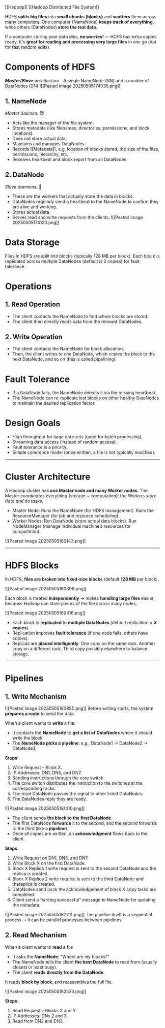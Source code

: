[[Hadoop]]
[[Hadoop Distributed File System]]

HDFS **splits big files** into **small chunks (blocks)** and **scatters** them across many computers. One computer (NameNode) **keeps track of everything**, while others (DataNodes) **store the real data**. 

If a computer storing your data dies, **no worries!** — HDFS has extra copies ready. It's **great for reading and processing very large files** in one go (not for fast random edits).

# Components of HDFS
***Master/Slave** architecture* - A single NameNode (NN) and a number of DataNodes (DN)
![[Pasted image 20250505174039.png]]
## 1. NameNode
*Master daemon.* 😈 
- Acts like the manager of the file system.
- Stores metadata (like filenames, directories, permissions, and block locations).
- Does not store actual data.
- Maintains and manages DataNodes. 
- Records [[Metadata]], e.g. location of blocks stored, the size of the files, permissions, hierarchy, etc. 
- Receives heartbeat and block report from all DataNodes
## 2. DataNode
*Slave daemons.* 🥲
- These are the workers that actually store the data in blocks.
- DataNodes regularly send a heartbeat to the NameNode to confirm they are alive and working.
- Stores actual data.
- Serves read and write requests from the clients.
![[Pasted image 20250505174120.png]]
# Data Storage
Files in HDFS are split into blocks (typically 128 MB per block). Each block is replicated across multiple DataNodes (default is 3 copies) for fault tolerance.

# Operations
## 1. Read Operation
- The client contacts the NameNode to find where blocks are stored.
- The client then directly reads data from the relevant DataNodes.

## 2. Write Operation
- The client contacts the NameNode for block allocation.
- Then, the client writes to one DataNode, which copies the block to the next DataNode, and so on (this is called pipelining).

# Fault Tolerance
- If a DataNode fails, the NameNode detects it via the missing heartbeat.
- The NameNode can re-replicate lost blocks on other healthy DataNodes to maintain the desired replication factor.

# Design Goals
- High throughput for large data sets (good for batch processing).
- Streaming data access (instead of random access).
- Fault tolerance is a priority.
- Simple coherence model (once written, a file is not typically modified).

---
# Cluster Architecture
A Hadoop cluster has **one Master node and many Worker nodes.** The Master _coordinates_ everything (storage + computation); the Workers _store data and do tasks_.

- Master Node:
	Runs the NameNode (for HDFS management).
	Runs the ResourceManager (for job and resource scheduling).
- Worker Nodes:
	Run DataNode (store actual data blocks).
	Run NodeManager (manage individual machine’s resources for computation).

![[Pasted image 20250505180143.png]]

---
# HDFS Blocks
In HDFS, **files are broken into fixed-size blocks** (default **128 MB** per block).

![[Pasted image 20250505180308.png]]

Each block is treated **independently** $\rightarrow$ makes **handling large files** easier, because Hadoop can store pieces of the file across many nodes.

![[Pasted image 20250505180416.png]]
- Each block is **replicated** to **multiple DataNodes** (default replication = **3 copies**).
- Replication improves **fault tolerance** (if one node fails, others have copies).
- Replicas are **placed intelligently**:
	One copy on the same rack.
	Another copy on a different rack.
	Third copy possibly elsewhere to balance storage.

---
# Pipelines

## 1. Write Mechanism
![[Pasted image 20250505180850.png]]
Before writing starts, the system **prepares a route** to send the data.

When a client wants to **write** a file:
- It contacts the **NameNode** to **get a list of DataNodes** where it should write the block.
- The **NameNode picks a pipeline**: e.g., DataNode1 → DataNode2 → DataNode3.

**Steps:**
1. Write Request – Block X.
2. IP Addresses: DN1, DN5, and DN7.
3. Sending instructions through the core switch.
4. The core switch distributes the instruction to the switches at the corresponding racks.
5. The main DataNode passes the signal to other listed DataNodes.
6. The DataNodes reply they are ready.

![[Pasted image 20250505181410.png]]

- The client sends **the block to the first DataNode**.
- The first DataNode **forwards** it to the second, and the second forwards to the third (like a **pipeline**).
- Once all copies are written, an **acknowledgment** flows back to the client.

**Steps:**
1. Write Request on DN1, DN5, and DN7.
2. Write Block X on the first DataNode.
3. Block X Replica 1 write request is sent to the second DataNode and the replica is created.
4. Block X Replica 2 write request is sent to the third DataNode and thereplica is created.
5. DataNodes send back the acknowledgement of block X copy tasks are completed.
6. Client send a “writing successful” message to NameNode for updating the metadata.

![[Pasted image 20250505182211.png]]
The pipeline itself is a sequential process. ◦ It can be parallel processes between pipelines.

## 2. Read Mechanism
When a client wants to **read** a file
- It asks the **NameNode**: "Where are my blocks?"
- The NameNode tells the client **the best DataNode** to read from (usually closest or least busy).
- The client **reads directly from the DataNode**.        

It reads **block by block**, and reassembles the full file.

![[Pasted image 20250505182523.png]]

**Steps:**
1. Read Request – Blocks X and Y. 
2. IP Addresses: DNs 2 and 3. 
3. Read from DN2 and DN3.
